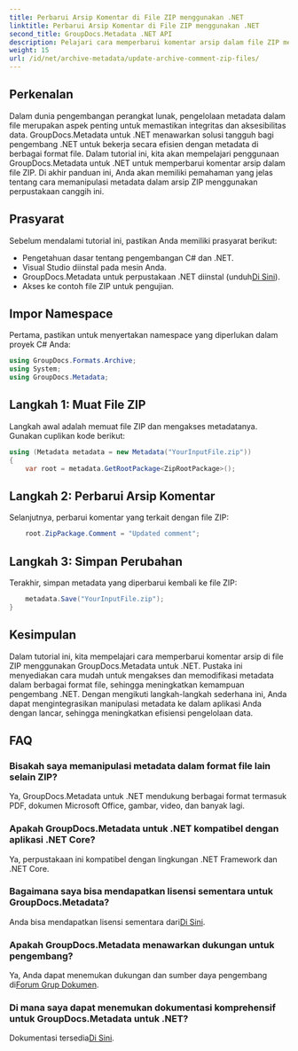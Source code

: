 ```yaml
---
title: Perbarui Arsip Komentar di File ZIP menggunakan .NET
linktitle: Perbarui Arsip Komentar di File ZIP menggunakan .NET
second_title: GroupDocs.Metadata .NET API
description: Pelajari cara memperbarui komentar arsip dalam file ZIP menggunakan GroupDocs.Metadata untuk .NET. Tingkatkan manajemen metadata dalam aplikasi C# dengan mudah.
weight: 15
url: /id/net/archive-metadata/update-archive-comment-zip-files/
---
```

## Perkenalan
Dalam dunia pengembangan perangkat lunak, pengelolaan metadata dalam file merupakan aspek penting untuk memastikan integritas dan aksesibilitas data. GroupDocs.Metadata untuk .NET menawarkan solusi tangguh bagi pengembang .NET untuk bekerja secara efisien dengan metadata di berbagai format file. Dalam tutorial ini, kita akan mempelajari penggunaan GroupDocs.Metadata untuk .NET untuk memperbarui komentar arsip dalam file ZIP. Di akhir panduan ini, Anda akan memiliki pemahaman yang jelas tentang cara memanipulasi metadata dalam arsip ZIP menggunakan perpustakaan canggih ini.
## Prasyarat
Sebelum mendalami tutorial ini, pastikan Anda memiliki prasyarat berikut:
- Pengetahuan dasar tentang pengembangan C# dan .NET.
- Visual Studio diinstal pada mesin Anda.
-  GroupDocs.Metadata untuk perpustakaan .NET diinstal (unduh[Di Sini](https://releases.groupdocs.com/metadata/net/)).
- Akses ke contoh file ZIP untuk pengujian.

## Impor Namespace
Pertama, pastikan untuk menyertakan namespace yang diperlukan dalam proyek C# Anda:
```csharp
using GroupDocs.Formats.Archive;
using System;
using GroupDocs.Metadata;
```
## Langkah 1: Muat File ZIP
Langkah awal adalah memuat file ZIP dan mengakses metadatanya. Gunakan cuplikan kode berikut:
```csharp
using (Metadata metadata = new Metadata("YourInputFile.zip"))
{
    var root = metadata.GetRootPackage<ZipRootPackage>();
```
## Langkah 2: Perbarui Arsip Komentar
Selanjutnya, perbarui komentar yang terkait dengan file ZIP:
```csharp
    root.ZipPackage.Comment = "Updated comment";
```
## Langkah 3: Simpan Perubahan
Terakhir, simpan metadata yang diperbarui kembali ke file ZIP:
```csharp
    metadata.Save("YourInputFile.zip");
}
```

## Kesimpulan
Dalam tutorial ini, kita mempelajari cara memperbarui komentar arsip di file ZIP menggunakan GroupDocs.Metadata untuk .NET. Pustaka ini menyediakan cara mudah untuk mengakses dan memodifikasi metadata dalam berbagai format file, sehingga meningkatkan kemampuan pengembang .NET. Dengan mengikuti langkah-langkah sederhana ini, Anda dapat mengintegrasikan manipulasi metadata ke dalam aplikasi Anda dengan lancar, sehingga meningkatkan efisiensi pengelolaan data.

## FAQ
### Bisakah saya memanipulasi metadata dalam format file lain selain ZIP?
Ya, GroupDocs.Metadata untuk .NET mendukung berbagai format termasuk PDF, dokumen Microsoft Office, gambar, video, dan banyak lagi.
### Apakah GroupDocs.Metadata untuk .NET kompatibel dengan aplikasi .NET Core?
Ya, perpustakaan ini kompatibel dengan lingkungan .NET Framework dan .NET Core.
### Bagaimana saya bisa mendapatkan lisensi sementara untuk GroupDocs.Metadata?
 Anda bisa mendapatkan lisensi sementara dari[Di Sini](https://purchase.groupdocs.com/temporary-license/).
### Apakah GroupDocs.Metadata menawarkan dukungan untuk pengembang?
 Ya, Anda dapat menemukan dukungan dan sumber daya pengembang di[Forum Grup Dokumen](https://forum.groupdocs.com/c/metadata/14).
### Di mana saya dapat menemukan dokumentasi komprehensif untuk GroupDocs.Metadata untuk .NET?
 Dokumentasi tersedia[Di Sini](https://tutorials.groupdocs.com/metadata/net/).